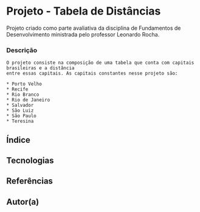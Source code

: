 # Projeto - Tabela de Distâncias
Projeto criado como parte avaliativa da disciplina de Fundamentos de Desenvolvimento ministrada 
pelo professor Leonardo Rocha.

### Descrição 

    O projeto consiste na composição de uma tabela que conta com capitais brasileiras e a distância 
    entre essas capitais. As capitais constantes nesse projeto são:

    * Porto Velho
    * Recife
    * Rio Branco
    * Rio de Janeiro
    * Salvador
    * São Luiz 
    * São Paulo
    * Teresina 

## Índice 
 




## Tecnologias 

## Referências 

## Autor(a)

